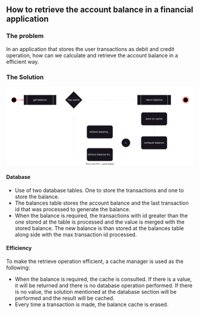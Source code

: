 ## How to retrieve the account balance in a financial application

### The problem

In an application that stores the user transactions as debit and credit operation, how can we calculate and retrieve the account balance in a efficient way.

### The Solution

![](./images/account-balance.svg)

#### Database

- Use of two database tables. One to store the transactions and one to store the balance.
- The balances table stores the account balance and the last transaction id that was processed to generate the balance.
- When the balance is required, the transactions with id greater than the one stored at the table is processed and the value is merged with the stored balance. The new balance is than stored at the balances table along side with the max transaction id processed.

#### Efficiency

To make the retrieve operation efficient, a cache manager is used as the following:

- When the balance is required, the cache is consulted. If there is a value, it will be returned and there is no database operation performed. If there is no value, the solution mentioned at the database section will be performed and the result will be cached.
- Every time a transaction is made, the balance cache is erased.

